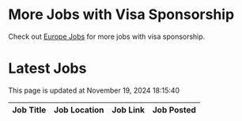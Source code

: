 # More Jobs with Visa Sponsorship

Check out [Europe Jobs](https://github.com/sureshparimi/europejobs#latest-jobs) for more jobs with visa sponsorship.

# Latest Jobs

This page is updated at November 19, 2024 18:15:40

| Job Title | Job Location | Job Link | Job Posted |
| --- | --- | --- | --- |
